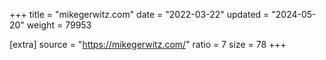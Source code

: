 +++
title = "mikegerwitz.com"
date = "2022-03-22"
updated = "2024-05-20"
weight = 79953

[extra]
source = "https://mikegerwitz.com/"
ratio = 7
size = 78
+++
